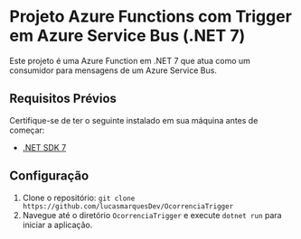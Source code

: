 # Projeto Azure Functions com Trigger em Azure Service Bus (.NET 7)

Este projeto é uma Azure Function em .NET 7 que atua como um consumidor para mensagens de um Azure Service Bus. 

## Requisitos Prévios

Certifique-se de ter o seguinte instalado em sua máquina antes de começar:

- [.NET SDK 7](https://dotnet.microsoft.com/download/dotnet/7.0)

## Configuração

1. Clone o repositório: `git clone https://github.com/lucasmarquesDev/OcorrenciaTrigger`
3. Navegue até o diretório `OcorrenciaTrigger` e execute `dotnet run` para iniciar a aplicação.
